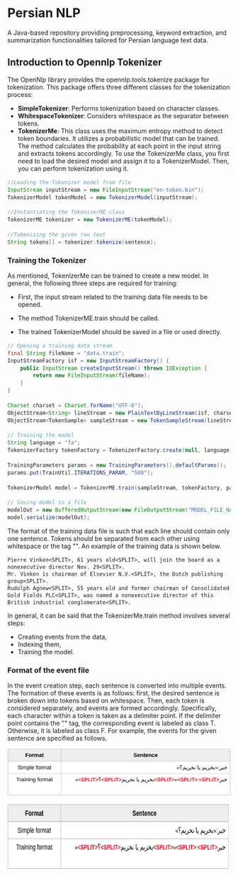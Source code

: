 # Persian NLP

A Java-based repository providing preprocessing, keyword extraction, and summarization functionalities tailored for Persian language text data.

## Introduction to Opennlp Tokenizer

The OpenNlp library provides the opennlp.tools.tokenize package for tokenization. This package offers three different classes for the tokenization process:
- **SimpleTokenizer**: Performs tokenization based on character classes.
- **WhitespaceTokenizer**: Considers whitespace as the separator between tokens.
- **TokenizerMe**: This class uses the maximum entropy method to detect token boundaries. It utilizes a probabilistic model that can be trained. The method calculates the probability at each point in the input string and extracts tokens accordingly.
To use the TokenizerMe class, you first need to load the desired model and assign it to a TokenizerModel. Then, you can perform tokenization using it.

```java
//Loading the Tokenizer model from file
InputStream inputStream = new FileInputStream("en-token.bin"); 
TokenizerModel tokenModel = new TokenizerModel(inputStream); 
	       
//Instantiating the TokenizerME class 
TokenizerME tokenizer = new TokenizerME(tokenModel); 
	       
//Tokenizing the given raw text 
String tokens[] = tokenizer.tokenize(sentence);  
```

### Training the Tokenizer
As mentioned, TokenizerMe can be trained to create a new model. In general, the following three steps are required for training:

- First, the input stream related to the training data file needs to be opened.

- The method TokenizerME.train should be called.

- The trained TokenizerModel should be saved in a file or used directly.

```java
// Opening a training data stream
final String fileName = "data.train";
InputStreamFactory isf = new InputStreamFactory() {
    public InputStream createInputStream() throws IOException {
        return new FileInputStream(fileName);
    }
}

Charset charset = Charset.forName("UTF-8");
ObjectStream<String> lineStream = new PlainTextByLineStream(isf, charset);
ObjectStream<TokenSample> sampleStream = new TokenSampleStream(lineStream);

// Training the model
String language = "fa";
TokenizerFactory tokenFactory = TokenizerFactory.create(null, language, null, true, null);

TrainingParameters params = new TrainingParameters().defaultParams();
params.put(TrainUtil.ITERATIONS_PARAM, "500");

TokenizerModel model = TokenizerME.train(sampleStream, tokenFactory, params);

// Saving model to a file
modelOut = new BufferedOutputStream(new FileOutputStream("MODEL_FILE_NAME"));
model.serialize(modelOut);

```

The format of the training data file is such that each line should contain only one sentence. Tokens should be separated from each other using whitespace or the tag "<SPLIT>". An example of the training data is shown below.

```
Pierre Vinken<SPLIT>, 61 years old<SPLIT>, will join the board as a nonexecutive director Nov. 29<SPLIT>.
Mr. Vinken is chairman of Elsevier N.V.<SPLIT>, the Dutch publishing group<SPLIT>.
Rudolph Agnew<SPLIT>, 55 years old and former chairman of Consolidated Gold Fields PLC<SPLIT>, was named a nonexecutive director of this British industrial conglomerate<SPLIT>.
```

In general, it can be said that the TokenizerMe.train method involves several steps:
- Creating events from the data,
- Indexing them,
- Training the model.

### Format of the event file
In the event creation step, each sentence is converted into multiple events. The formation of these events is as follows: first, the desired sentence is broken down into tokens based on whitespace. Then, each token is considered separately, and events are formed accordingly. Specifically, each character within a token is taken as a delimiter point. If the delimiter point contains the "<SPLIT>" tag, the corresponding event is labeled as class T. Otherwise, it is labeled as class F. For example, the events for the given sentence are specified as follows.

<p align="center">
  <a href="https://github.com/hamiGH/persian-nlp/blob/feature_update_readme/images/training_data.png" target="_blank"><img src="https://github.com/hamiGH/persian-nlp/blob/feature_update_readme/images/training_data.png"></a>
</p>

<img src="https://github.com/hamiGH/persian-nlp/blob/feature_update_readme/images/training_data.png" alt="Image" width="500" height="150">



<!-- | Format   | Sentence | -->
<!-- |----------|--------| -->
<!-- | simple   | «خبر:«بخریم یا نخریم؟   | -->
<!-- | training  | «<SPLIT>؟<SPLIT>بخریم یا نخریم<SPLIT>»<SPLIT>:<SPLIT>  | خبر -->




